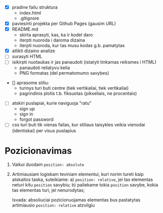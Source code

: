- [x] pradine failu struktura
   - index.html
   - .gitignore
- [x] paviesinti projekta per Github Pages (gausim URL)
- [x] README.md
   - skirta aprasyti, kas, ka ir kodel daro
   - iterpti nuoroda i daroma dizaina
   - iterpti nuoroda, kur tas musu kodas g.b. pamatytas
- [x] atlikti dizaino analize
- [ ] surasyti HTML
- [ ] isikirpti nuotaukas ir jas panaudoti (istatyti tinkamas reiksmes i HTML)
   - panaudoti reliatyvu kelia
   - PNG formatas (del permatomumo savybes)
- [] aprasome stiliu: 
   - turinys turi buti centre (tiek vertikaliai, tiek vertikaliai)
   - pagrindinis plotis t.b. fiksuotas (pikseliais, ne procentais)
- [ ] atskiri puslapiai, kurie naviguoja "ratu"
  - sign up
  - sign in
  - forgot password
- [ ] css turi buti tik vienas failas, kur stiliaus taisykles veikia vienodai (identiskai) per visus puslapius

# Pozicionavimas

1. Vaikui duodam `position: absolute`
2. Artimiausiam logiskam teviniam elementui, kuri norim tureti kaip atskaitos taska, suteikiame:
   a) `position: relative`, jei tas elementas neturi kitu `position` savybiu;
   b) paliekame tokia `position` savybe, kokia tas elementas turi, jei nenurodytas;

   Isvada:
   absoliuciai pozicionuojamas elementas bus pastatytas artimiausio `position: relative` atzvilgiu